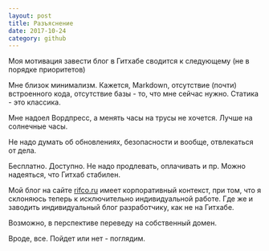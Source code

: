 ```yaml
---
layout: post
title: Разъяснение
date: 2017-10-24
category: github
---
```


Моя мотивация завести блог в Гитхабе сводится к следующему (не в порядке приоритетов)

Мне близок минимализм. Кажется, Markdown, отсутствие (почти) встроенного кода, отсутствие базы - то, что мне сейчас нужно. Статика - это классика.

Мне надоел Вордпресс, а менять часы на трусы не хочется. Лучше на солнечные часы.

Не надо думать об обновлениях, безопасности и вообще, отвлекаться от дела.

Бесплатно. Доступно. Не надо продлевать, оплачивать и пр. Можно надеяться, что Гитхаб стабилен.

Мой блог на сайте [rifco.ru](https://rifco.ru/blog) имеет корпоративный контекст, при том, что я склоняюсь теперь к исключительно индивидуальной работе. Где же и заводить индивидуальный блог разработчику, как не на Гитхабе.

Возможно, в перспективе переведу на собственный домен.

Вроде, все. Пойдет или нет - поглядим.
